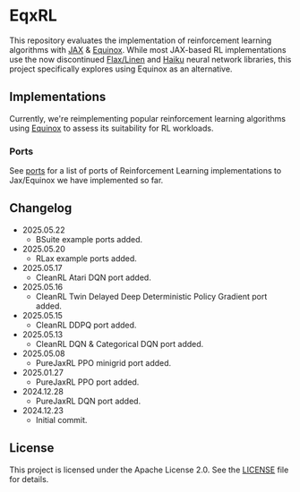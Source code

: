 # EqxRL

This repository evaluates the implementation of reinforcement learning algorithms with [JAX](https://github.com/jax-ml/jax) & [Equinox](https://github.com/patrick-kidger/equinox). While most JAX-based RL implementations use the now discontinued [Flax/Linen](https://flax-linen.readthedocs.io/en/latest/) and [Haiku](https://github.com/google-deepmind/dm-haiku) neural network libraries, this project specifically explores using Equinox as an alternative.

## Implementations

Currently, we're reimplementing popular reinforcement learning algorithms using [Equinox](https://github.com/patrick-kidger/equinox) to assess its suitability for RL workloads.

### Ports

See [ports](./ports.md) for a list of ports of Reinforcement Learning implementations to Jax/Equinox we have implemented so far.

## Changelog

* 2025.05.22
  * BSuite example ports added.
* 2025.05.20
  * RLax example ports added.
* 2025.05.17
  * CleanRL Atari DQN port added.
* 2025.05.16
  * CleanRL Twin Delayed Deep Deterministic Policy Gradient port added.
* 2025.05.15
  * CleanRL DDPQ port added.
* 2025.05.13
  * CleanRL DQN & Categorical DQN port added.
* 2025.05.08
  * PureJaxRL PPO minigrid port added.
* 2025.01.27
  * PureJaxRL PPO port added.
* 2024.12.28
  * PureJaxRL DQN port added.
* 2024.12.23
  * Initial commit.

## License

This project is licensed under the Apache License 2.0. See the [LICENSE](./LICENSE) file for details.
